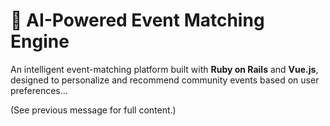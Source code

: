 # 🎯 AI-Powered Event Matching Engine

An intelligent event-matching platform built with **Ruby on Rails** and **Vue.js**, designed to personalize and recommend community events based on user preferences...

(See previous message for full content.)
